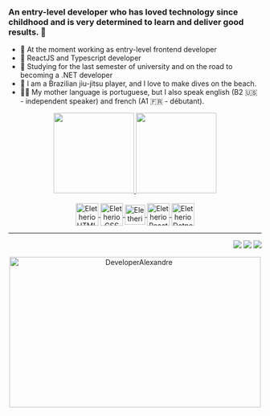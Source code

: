 ### An entry-level developer who has loved technology since childhood and is very determined to learn and deliver good results. 🤖

- 🔭 At the moment working as entry-level frontend developer
- 🌱 ReactJS and Typescript developer
- 📝 Studying for the last semester of university and on the road to becoming a .NET developer
- 🤿 I am a Brazilian jiu-jitsu player, and I love to make dives on the beach.
- 👨‍💻 My mother language is portuguese, but I also speak english (B2 🇺🇸 - independent speaker) and french (A1 🇫🇷 - débutant). 

<div align="center">
  <a href="https://github.com/EletherioAlexandre">
  <img height="160em" src="https://github-readme-stats.vercel.app/api?username=EletherioAlexandre&show_icons=true&theme=tokyonight&include_all_commits=true&count_private=true"/>
  <img height="160em" src="https://github-readme-stats.vercel.app/api/top-langs/?username=EletherioAlexandre&layout=compact&langs_count=16&theme=tokyonight"/>
</div>
  
 <div align="center"><br>
   <img align="center" alt="EletherioHTML" height="45" width="45" src="https://cdn.icon-icons.com/icons2/2107/PNG/512/file_type_html_icon_130541.png">
   <img align="center" alt="EletherioCSS" height="45" width="45" src="https://cdn.icon-icons.com/icons2/2107/PNG/512/file_type_css_icon_130661.png">
   <img align="center" alt="EletherioJS" height="40" width="40" src="https://cdn.icon-icons.com/icons2/2108/PNG/128/javascript_icon_130900.png">
   <img align="center" alt="EletherioReact" height="45" width="45" src="https://cdn.icon-icons.com/icons2/2415/PNG/512/react_original_logo_icon_146374.png">
   <img align="center" alt="EletherioDotnet" height="45" width="45" src="https://cdn.icon-icons.com/icons2/2699/PNG/512/dotnet_vertical_logo_icon_171217.png">
 </div>
<hr />
 <div align="right">
   <a href="https://www.linkedin.com/in/alexandre-eletherio-ab799719a/" target="_blank"><img src="https://img.shields.io/badge/LinkedIn-0077B5?style=for-the-badge&logo=linkedin&logoColor=white" /></a>
   <a href="mailto:eletherioalexandre@gmail.com" target="_blank"><img src="https://img.shields.io/badge/Gmail-D14836?style=for-the-badge&logo=gmail&logoColor=white" /></a>
   <a href="https://www.instagram.com/_eletherioalex/" target="_blank"><img src="https://img.shields.io/badge/Instagram-E4405F?style=for-the-badge&logo=instagram&logoColor=white" /></a>
 </div>
  
  <div>
    <p></p>
    <p></p>
  </div>
  
  <div align="center">
    <img height="300px" width="500px" src="https://media2.giphy.com/media/qgQUggAC3Pfv687qPC/giphy.gif?cid=ecf05e470bbqiuje914mcxljd35dhat6g111jggd0tqzmtmh&rid=giphy.gif&ct=g" alt="DeveloperAlexandre">
  </div>
 
